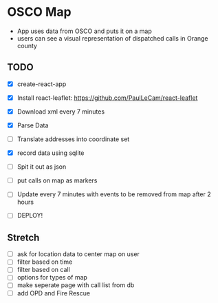 # OSCO Map

* App uses data from OSCO and puts it on a map
* users can see a visual representation of dispatched calls in Orange county

## TODO

* [x] create-react-app
* [x] Install react-leaflet: https://github.com/PaulLeCam/react-leaflet
* [x] Download xml every 7 minutes
* [x] Parse Data
* [ ] Translate addresses into coordinate set
* [x] record data using sqlite
* [ ] Spit it out as json
* [ ] put calls on map as markers
* [ ] Update every 7 minutes with events to be removed from map after 2 hours
* [ ] DEPLOY!


## Stretch
* [ ] ask for location data to center map on user
* [ ] filter based on time
* [ ] filter based on call
* [ ] options for types of map
* [ ] make seperate page with call list from db
* [ ] add OPD and Fire Rescue
